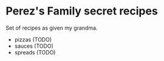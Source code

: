 # Perez's Family secret recipes

Set of recipes as given my grandma.

- pizzas (TODO)
- sauces (TODO)
- spreads (TODO)

